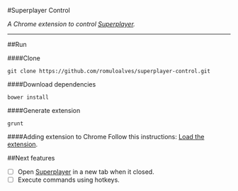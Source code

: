 #Superplayer Control

*A Chrome extension to control [Superplayer](http://superplayer.fm).*


----------
##Run

####Clone
```
git clone https://github.com/romuloalves/superplayer-control.git
```

####Download dependencies
```
bower install
```

####Generate extension
```
grunt
```

####Adding extension to Chrome
Follow this instructions: [Load the extension](https://developer.chrome.com/extensions/getstarted#unpacked).

##Next features

- [ ] Open [Superplayer](http://superplayer.fm) in a new tab when it closed.
- [ ] Execute commands using hotkeys.
